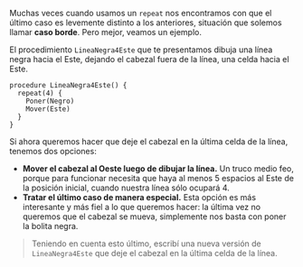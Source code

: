 Muchas veces cuando usamos un `repeat` nos encontramos con que el último caso es levemente distinto a los anteriores, situación que solemos llamar **caso borde**. Pero mejor, veamos un ejemplo.

El procedimiento `LineaNegra4Este` que te presentamos dibuja una línea negra hacia el Este, dejando el cabezal fuera de la línea, una celda hacia el Este.

```puppet
procedure LineaNegra4Este() {
  repeat(4) {
    Poner(Negro)
    Mover(Este)
  }
}
```

Si ahora queremos hacer que deje el cabezal en la última celda de la línea, tenemos dos opciones:

* **Mover el cabezal al Oeste luego de dibujar la línea.** Un truco medio feo, porque para funcionar necesita que haya al menos 5 espacios al Este de la posición inicial, cuando nuestra línea sólo ocupará 4.
* **Tratar el último caso de manera especial.** Esta opción es más interesante y más fiel a lo que queremos hacer: la última vez no queremos que el cabezal se mueva, simplemente nos basta con poner la bolita negra.

> Teniendo en cuenta esto último, escribí una nueva versión de `LineaNegra4Este` que deje el cabezal en la última celda de la línea.